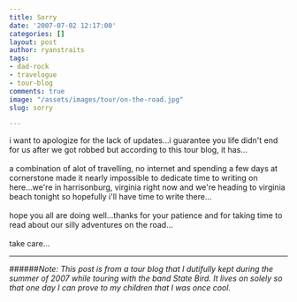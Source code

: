 ```yaml
---
title: Sorry
date: '2007-07-02 12:17:00'
categories: []
layout: post
author: ryanstraits
tags:
- dad-rock
- travelogue
- tour-blog
comments: true
image: "/assets/images/tour/on-the-road.jpg"
slug: sorry

---
```

<!-- break -->

i want to apologize for the lack of updates...i guarantee you life didn't end for us after we got robbed but according to this tour blog, it has...<br /><br />a combination of alot of travelling, no internet and spending a few days at cornerstone made it nearly impossible to dedicate time to writing on here...we're in harrisonburg, virginia right now and we're heading to virginia beach tonight so hopefully i'll have time to write there...<br /><br />hope you all are doing well...thanks for your patience and for taking time to read about our silly adventures on the road...<br /><br />take care...

---

######*Note: This post is from a tour blog that I dutifully kept during the summer of 2007 while touring with the band State Bird. It lives on solely so that one day I can prove to my children that I was once cool.*
